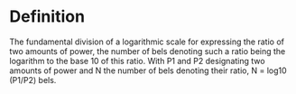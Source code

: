 # Definition

The fundamental division of a logarithmic scale for expressing the ratio
of two amounts of power, the number of bels denoting such a ratio being
the logarithm to the base 10 of this ratio. With P1 and P2 designating
two amounts of power and N the number of bels denoting their ratio, N =
log10 (P1/P2) bels.
